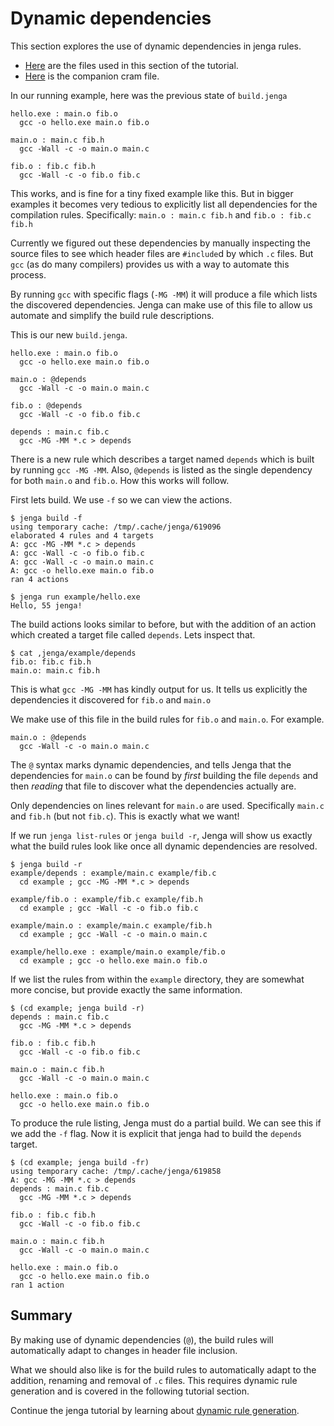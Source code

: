 
# Dynamic dependencies

This section explores the use of dynamic dependencies in jenga rules.

- [Here](files/05) are the files used in this section of the tutorial.
- [Here](cram/05_dynamic_deps.t) is the companion cram file.


In our running example, here was the previous state of `build.jenga`
```
hello.exe : main.o fib.o
  gcc -o hello.exe main.o fib.o

main.o : main.c fib.h
  gcc -Wall -c -o main.o main.c

fib.o : fib.c fib.h
  gcc -Wall -c -o fib.o fib.c
```

This works, and is fine for a tiny fixed example like this. But in bigger examples it becomes very tedious to explicitly list all dependencies for the compilation rules.
Specifically: `main.o : main.c fib.h` and `fib.o : fib.c fib.h`

Currently we figured out these dependencies by manually inspecting the source files to see
which header files are `#include`d by which `.c` files.
But `gcc` (as do many compilers) provides us with a way to automate this process.

By running `gcc` with specific flags (`-MG -MM`) it will produce a file which lists the discovered dependencies. Jenga can make use of this file to allow us automate and simplify the build rule descriptions.

This is our new `build.jenga`.
```
hello.exe : main.o fib.o
  gcc -o hello.exe main.o fib.o

main.o : @depends
  gcc -Wall -c -o main.o main.c

fib.o : @depends
  gcc -Wall -c -o fib.o fib.c

depends : main.c fib.c
  gcc -MG -MM *.c > depends
```

There is a new rule which describes a target named `depends` which is built by running `gcc -MG -MM`.
Also, `@depends` is listed as the single dependency for both `main.o` and `fib.o`.
How this works will follow.

First lets build. We use `-f` so we can view the actions.
```
$ jenga build -f
using temporary cache: /tmp/.cache/jenga/619096
elaborated 4 rules and 4 targets
A: gcc -MG -MM *.c > depends
A: gcc -Wall -c -o fib.o fib.c
A: gcc -Wall -c -o main.o main.c
A: gcc -o hello.exe main.o fib.o
ran 4 actions

$ jenga run example/hello.exe
Hello, 55 jenga!
```

The build actions looks similar to before, but with the addition of an action which created a target file called `depends`. Lets inspect that.
```
$ cat ,jenga/example/depends
fib.o: fib.c fib.h
main.o: main.c fib.h
```

This is what `gcc -MG -MM` has kindly output for us.
It tells us explicitly the dependencies it discovered for `fib.o` and `main.o`

We make use of this file in the build rules for `fib.o` and `main.o`.
For example.
```
main.o : @depends
  gcc -Wall -c -o main.o main.c
```

The `@` syntax marks dynamic dependencies, and tells Jenga that the dependencies for `main.o` can be found by _first_ building the file `depends` and then _reading_ that file to discover what the dependencies actually are.

Only dependencies on lines relevant for `main.o` are used. Specifically `main.c` and `fib.h` (but not `fib.c`).
This is exactly what we want!

If we run `jenga list-rules` or `jenga build -r`,
Jenga will show us exactly what the build rules look like once all dynamic dependencies are resolved.
```
$ jenga build -r
example/depends : example/main.c example/fib.c
  cd example ; gcc -MG -MM *.c > depends

example/fib.o : example/fib.c example/fib.h
  cd example ; gcc -Wall -c -o fib.o fib.c

example/main.o : example/main.c example/fib.h
  cd example ; gcc -Wall -c -o main.o main.c

example/hello.exe : example/main.o example/fib.o
  cd example ; gcc -o hello.exe main.o fib.o
```

If we list the rules from within the `example` directory, they are somewhat more concise, but provide exactly the same information.
```
$ (cd example; jenga build -r)
depends : main.c fib.c
  gcc -MG -MM *.c > depends

fib.o : fib.c fib.h
  gcc -Wall -c -o fib.o fib.c

main.o : main.c fib.h
  gcc -Wall -c -o main.o main.c

hello.exe : main.o fib.o
  gcc -o hello.exe main.o fib.o
```

To produce the rule listing, Jenga must do a partial build.
We can see this if we add the `-f` flag.
Now it is explicit that jenga had to build the `depends` target.
```
$ (cd example; jenga build -fr)
using temporary cache: /tmp/.cache/jenga/619858
A: gcc -MG -MM *.c > depends
depends : main.c fib.c
  gcc -MG -MM *.c > depends

fib.o : fib.c fib.h
  gcc -Wall -c -o fib.o fib.c

main.o : main.c fib.h
  gcc -Wall -c -o main.o main.c

hello.exe : main.o fib.o
  gcc -o hello.exe main.o fib.o
ran 1 action
```

## Summary

By making use of dynamic dependencies (`@`), the build rules will automatically adapt to changes in header file inclusion.

What we should also like is for the build rules to automatically adapt to the addition, renaming and removal of `.c` files. This requires dynamic rule generation and is covered in the following tutorial section.


Continue the jenga tutorial by learning about
[dynamic rule generation](06_dynamic_rules.md).
